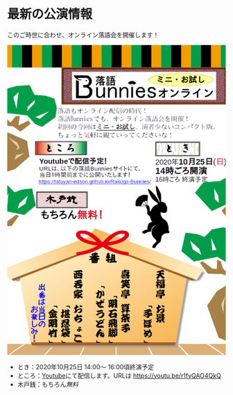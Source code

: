 # 最新の公演情報

このご時世に合わせ、オンライン落語会を開催します！

![落語バニーズミニ・お試しオンライン](./img/Chirashi/Online00告知チラシ.png "落語バニーズミニ・お試しオンライン")

* とき：2020年10月25日 14:00〜 16:00頃終演予定
* ところ：[Youtube](https://youtu.be/r1fyQAO4QkQ)にて配信します。URLは https://youtu.be/r1fyQAO4QkQ
* 木戸銭：もちろん*無料*
